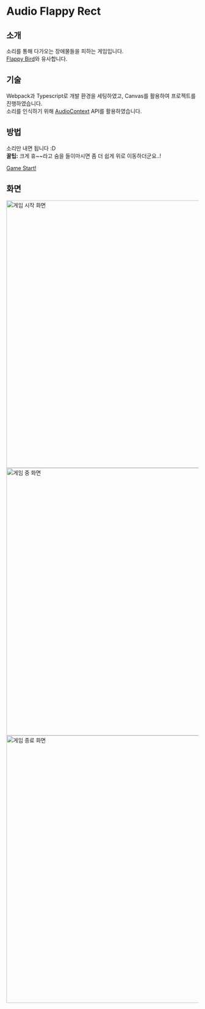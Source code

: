 # Audio Flappy Rect

## 소개

소리를 통해 다가오는 장애물들을 피하는 게임입니다.<br>
[Flappy Bird](https://flappybird.io/)와 유사합니다.

## 기술

Webpack과 Typescript로 개발 환경을 세팅하였고, Canvas를 활용하여 프로젝트를 진행하였습니다.<br>
소리를 인식하기 위해 [AudioContext](https://developer.mozilla.org/ko/docs/Web/API/AudioContext) API를 활용하였습니다.

## 방법

소리만 내면 됩니다 :D<br>
**꿀팁:** 크게 휴~~라고 숨을 들이마시면 좀 더 쉽게 위로 이동하더군요..!

[Game Start!](https://d2f284kduxojh9.cloudfront.net/)

## 화면

<img width="700" alt="게임 시작 화면" src="https://user-images.githubusercontent.com/23455736/95011485-011f5f80-066c-11eb-9a9f-cf27906ee83c.png">

<img width="700" alt="게임 중 화면" src="https://user-images.githubusercontent.com/23455736/95046944-2a99c300-0720-11eb-81ed-611a8e65a9d5.png">

<img width="700" alt="게임 종료 화면" src="https://user-images.githubusercontent.com/23455736/95046900-10f87b80-0720-11eb-984d-a82351afdf9b.png">
